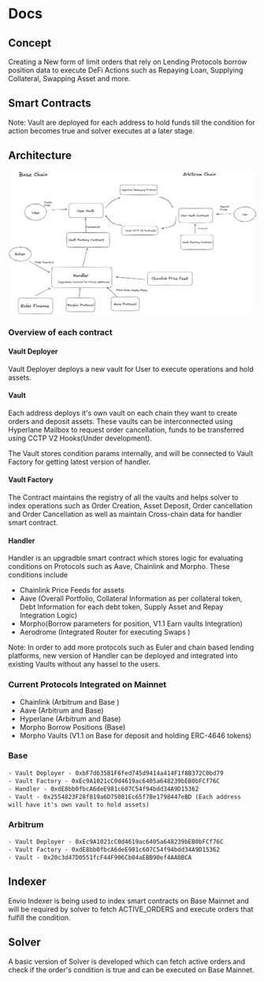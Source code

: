 # Docs

## Concept
Creating a New form of limit orders that rely on Lending Protocols borrow position data to execute DeFi Actions such as Repaying Loan, Supplying  Collateral, Swapping Asset and more.

## Smart Contracts

Note: Vault are deployed for each address to hold funds till the condition for action becomes true and solver executes at a later stage.

## Architecture

![Smart Contract Overview](img/Architecture.png)

### Overview of each contract

#### Vault Deployer

Vault Deployer deploys a new vault for User to execute operations and hold assets.

#### Vault

Each address deploys it's own vault on each chain they want to create orders and deposit assets. These vaults can be interconnected using Hyperlane Mailbox to request order cancellation, funds to be transferred using CCTP V2 Hooks(Under development).

The Vault stores condition params internally, and will be connected to Vault Factory for getting latest version of handler.

#### Vault Factory

The Contract maintains the registry of all the vaults and helps solver to index operations such as Order Creation, Asset Deposit, Order cancellation and Order Cancellation as well as maintain Cross-chain data for handler smart contract.

#### Handler

Handler is an upgradble smart contract which stores logic for evaluating conditions on Protocols such as Aave, Chainlink and Morpho. These conditions include

 - Chainlink Price Feeds for assets
 - Aave (Overall Portfolio, Collateral Information as per collateral token, Debt Information for each debt token, Supply Asset and Repay Integration Logic)
 - Morpho(Borrow parameters for position, V1.1 Earn vaults Integration)
 - Aerodrome (Integrated Router for executing Swaps )

Note:
In order to add more protocols such as Euler and chain based lending platforms, new version of Handler can be deployed and integrated into existing Vaults without any hassel to the users.


### Current Protocols Integrated on Mainnet
 - Chainlink (Arbitrum and Base )
 - Aave (Arbitrum and Base)
 - Hyperlane (Arbitrum and Base)
 - Morpho Borrow Positions (Base)
 - Morpho Vaults (V1.1 on Base for deposit and holding ERC-4646 tokens)



### Base

    - Vault Deployer - 0xbF7d635B1F6fed745d9414a414F1f8B372C0bd79
    - Vault Factory - 0xEc9A1021cC0d4619ac6405a648239bEB0bFCf76C
    - Handler - 0xdE8bb0fbcA6deE981c607C54f94bdd34A9D15362
    - Vault - 0x2554823F28f819a6D75081Ec65f7Be1798447eBD (Each address will have it's own vault to hold assets)


### Arbitrum

    - Vault Deployer - 0xEc9A1021cC0d4619ac6405a648239bEB0bFCf76C
    - Vault Factory - 0xdE8bb0fbcA6deE981c607C54f94bdd34A9D15362
    - Vault - 0x20c3d47D0551fcF44F906Cb04aEBB90ef4AA0BCA

## Indexer

Envio Indexer is being used to index smart contracts on Base Mainnet and will be required by solver to fetch ACTIVE_ORDERS and execute orders that fulfill the condition.


## Solver

A basic version of Solver is developed which can fetch active orders and check if the order's condition is true and can be executed on Base Mainnet.

